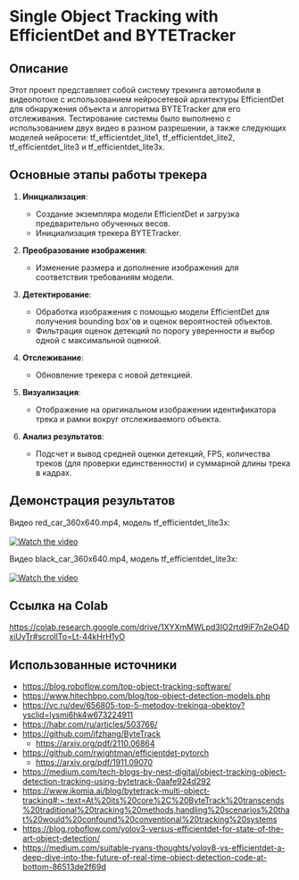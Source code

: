 # Single Object Tracking with EfficientDet and BYTETracker

## Описание

Этот проект представляет собой систему трекинга автомобиля в видеопотоке с использованием нейросетевой архитектуры EfficientDet для обнаружения объекта и алгоритма BYTETracker для его отслеживания. Тестирование системы было выполнено с использованием двух видео в разном разрешении, а также следующих моделей нейросети: tf_efficientdet_lite1, tf_efficientdet_lite2, tf_efficientdet_lite3 и tf_efficientdet_lite3x.

## Основные этапы работы трекера

1. **Инициализация**:
   - Создание экземпляра модели EfficientDet и загрузка предварительно обученных весов.
   - Инициализация трекера BYTETracker.

3. **Преобразование изображения**:
   - Изменение размера и дополнение изображения для соответствия требованиям модели.

4. **Детектирование**:
   - Обработка изображения с помощью модели EfficientDet для получения bounding box'ов и оценок вероятностей объектов.
   - Фильтрация оценок детекций по порогу уверенности и выбор одной с максимальной оценкой.

5. **Отслеживание**:
   - Обновление трекера с новой детекцией.

6. **Визуализация**:
   - Отображение на оригинальном изображении идентификатора трека и рамки  вокруг отслеживаемого объекта.

7. **Анализ результатов**:
   - Подсчет и вывод средней оценки детекций, FPS, количества треков (для проверки единственности) и суммарной длины трека в кадрах.

## Демонстрация результатов

Видео red_car_360x640.mp4, модель tf_efficientdet_lite3x:
</br></br>[![Watch the video](https://img.youtube.com/vi/wf9_lemPlVo/hqdefault.jpg)](https://www.youtube.com/watch?v=wf9_lemPlVo)

Видео black_car_360x640.mp4, модель tf_efficientdet_lite3x:
</br></br>[![Watch the video](https://img.youtube.com/vi/wHlWy0dvyQo/hqdefault.jpg)](https://www.youtube.com/watch?v=wHlWy0dvyQo)

## Ссылка на Colab
   https://colab.research.google.com/drive/1XYXmMWLpd3IO2rtd9iF7n2eO4DxiUyTr#scrollTo=Lt-44kHrH1yO
   
## Использованные источники
-   https://blog.roboflow.com/top-object-tracking-software/
-   https://www.hitechbpo.com/blog/top-object-detection-models.php
-   https://vc.ru/dev/656805-top-5-metodov-trekinga-obektov?ysclid=lysmi6hk4w673224911
-   https://habr.com/ru/articles/503766/
-   https://github.com/ifzhang/ByteTrack
      -   https://arxiv.org/pdf/2110.06864
-   https://github.com/rwightman/efficientdet-pytorch
      -   https://arxiv.org/pdf/1911.09070
-   https://medium.com/tech-blogs-by-nest-digital/object-tracking-object-detection-tracking-using-bytetrack-0aafe924d292
-   https://www.ikomia.ai/blog/bytetrack-multi-object-tracking#:~:text=At%20its%20core%2C%20ByteTrack%20transcends%20traditional%20tracking%20methods,handling%20scenarios%20that%20would%20confound%20conventional%20tracking%20systems
-   https://blog.roboflow.com/yolov3-versus-efficientdet-for-state-of-the-art-object-detection/
-   https://medium.com/suitable-ryans-thoughts/yolov8-vs-efficientdet-a-deep-dive-into-the-future-of-real-time-object-detection-code-at-bottom-86513de2f69d
